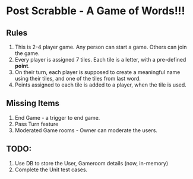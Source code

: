 # Post Scrabble - A Game of Words!!!

## Rules
1. This is 2-4 player game. Any person can start a game. Others can join the game. 
2. Every player is assigned 7 tiles. Each tile is a letter, with a pre-defined **point**.
3. On their turn, each player is supposed to create a meaningful name using their tiles, and one of the tiles from last word. 
4. Points assigned to each tile is added to a player, when the tile is used. 

## Missing Items
1. End Game - a trigger to end game. 
2. Pass Turn feature
3. Moderated Game rooms - Owner can moderate the users. 

## TODO:
1. Use DB to store the User, Gameroom details (now, in-memory)
2. Complete the Unit test cases. 